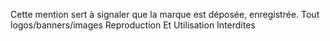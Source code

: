 Cette mention sert à signaler que la marque est déposée, enregistrée. Tout logos/banners/images Reproduction Et Utilisation Interdites
